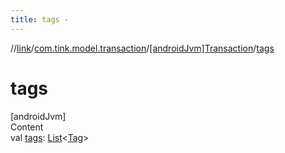 ```yaml
---
title: tags -
---
```

//[link](../../index.md)/[com.tink.model.transaction](../index.md)/[[androidJvm]Transaction](index.md)/[tags](tags.md)



# tags  
[androidJvm]  
Content  
val [tags](tags.md): [List](https://kotlinlang.org/api/latest/jvm/stdlib/kotlin.collections/-list/index.html)<[Tag](../[android-jvm]-tag/index.md)>  



